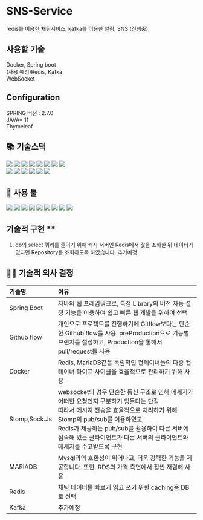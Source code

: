# SNS-Service
redis를 이용한 채팅서비스, kafka를 이용한 알림, SNS (진행중)

## 사용할 기술<br>
Docker, Spring boot<br>
(사용 예정)Redis, Kafka<br>
WebSocket

## Configuration
SPRING 버전 : 2.7.0<br>
JAVA= 11<br>
Thymeleaf<br>
<!-- MARIADB:10 <br>
REDIS:6 -->

## 📚 기술스택
<img src="https://img.shields.io/badge/Docker-536DFE?style=flat-square&logo=Java&logoColor=white"/> <img src="https://img.shields.io/badge/Gradle-02303A?style=flat-square&logo=Gradle&logoColor=white"/>
<img src="https://img.shields.io/badge/Java-536DFE?style=flat-square&logo=Java&logoColor=white"/> <img src="https://img.shields.io/badge/Gradle-02303A?style=flat-square&logo=Gradle&logoColor=white"/>
<img src="https://img.shields.io/badge/Spring Boot-6DB33F?style=flat-square&logo=Spring Boot&logoColor=white"/>
<img src="https://img.shields.io/badge/Redis-DC382D?style=flat-square&logo=Redis&logoColor=white"/>
<img src="https://img.shields.io/badge/NGINX-009639?style=flat-square&logo=NGINX&logoColor=white"/>
<img src="https://img.shields.io/badge/Swagger-85EA2D?style=flat-square&logo=Swagger&logoColor=white"/>
<br>
<img src="https://img.shields.io/badge/Amazon EC2-FF9900?style=flat-square&logo=Amazon EC2&logoColor=white"/> <img src="https://img.shields.io/badge/Amazon S3-569A31?style=flat-square&logo=Amazon S3&logoColor=white"/>
<img src="https://img.shields.io/badge/Stomp-000000?style=flat-square&logo=Stomp&logoColor=white"/>
<img src="https://img.shields.io/badge/Sock.JS-000000?style=flat-square&logo=Sock.JS&logoColor=white"/>
<img src="https://img.shields.io/badge/GitHub Actions-2088FF?style=flat-square&logo=GitHub Actions&logoColor=white"/>
<img src="https://img.shields.io/badge/Kafka-85EA2D?style=flat-square&logo=Swagger&logoColor=white"/>


## 🔧 사용 툴
<img src="https://img.shields.io/badge/GitHub-181717?style=flat-square&logo=GitHub&logoColor=white"/> <img src="https://img.shields.io/badge/Git-F05032?style=flat-square&logo=Git&logoColor=white"/>
<img src="https://img.shields.io/badge/IntelliJ IDEA-000000?style=flat-square&logo=IntelliJ IDEA&logoColor=white"/>
<img src="https://img.shields.io/badge/Sourcetree-0052CC?style=flat-square&logo=Sourcetree&logoColor=white"/>
<img src="https://img.shields.io/badge/Notion-000000?style=flat-square&logo=Notion&logoColor=white"/>
<img src="https://img.shields.io/badge/Postman-FF6C37?style=flat-square&logo=Postman&logoColor=white"/>
<img src="https://img.shields.io/badge/Slack-4A154B?style=flat-square&logo=Slack&logoColor=white"/>
<img src="https://img.shields.io/badge/MySQL-4479A1?style=flat-square&logo=MySQL&logoColor=white"/>
<img src="https://img.shields.io/badge/Figma-F24E1E?style=flat-square&logo=Figma&logoColor=white"/>

## 기술적 구현 **
1. db의 select 쿼리를 줄이기 위해 캐시 서버인 Redis에서 값을 조회한 뒤 데이터가 없다면 Repository를 조회하도록 하였습니다.
추가예정

## 🧑‍💻 기술적 의사 결정
| 기술명           | 이유                                                                                                                                                                                                                                                 |
|:--------------|:---------------------------------------------------------------------------------------------------------------------------------------------------------------------------------------------------------------------------------------------------|
| Spring Boot   | 자바의 웹 프레임워크로, 특정 Library의 버전 자동 설정 기능을 이용하여 쉽고 빠른 웹 개발을 위하여 선택                                                                                                                                                                                     |
|Github flow    | 개인으로 프로젝트를 진행하기에 Gitflow보다는 단순한 Github flow를 사용. preProduction으로 기능별 브랜치를 설정하고, Production을 통해서 pull/request를 사용 |
| Docker        | Redis, MariaDB같은 독립적인 컨테이너들의 다중 컨테이너 라이프 사이클을 효율적으로 관리하기 위해 사용|
| Stomp,Sock.Js | websocket의 경우 단순한 통신 구조로 인해 메세지가 어떠한 요청인지 구분하기 힘들다는 단점 <br> 따라서 메시지 전송을 효율적으로 처리하기 위해 Stomp의 pub/sub를 이용하였고, <br>Redis가 제공하는 pub/sub를 활용하여 다른 서버에 접속해 있는 클라이언트가 다른 서버의 클라이언트와 메세지를 주고받도록 구현 |
| MARIADB       | Mysql과의 호환성이 뛰어나고, 더욱 강력한 기능을 제공합니다. 또한, RDS의 가격 측면에서 훨씬 저렴해 사용|
| Redis         | 채팅 데이터를 빠르게 읽고 쓰기 위한 caching용 DB로 선택|
| Kafka         | 추가예정|
